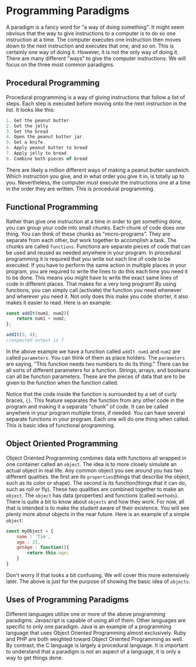 # Programming Paradigms

A paradigm is a fancy word for "a way of doing something". It might seem obvious that the way to give instructions to a
computer is to do so one instruction at a time. The computer executes one instruction then moves down to the next instruction
and executes that one, and so on. This is certainly one way of doing it. However, it is not the only way of doing it.
There are many different "ways" to give the computer instructions. We will focus on the three most common paradigms.

## Procedural Programming

Procedural programming is a way of giving instructions that follow a list of steps. Each step is executed before moving onto
the next instruction in the list. It looks like this:

```javascript
1. Get the peanut butter
2. Get the jelly
3. Get the bread
4. Open the peanut butter jar.
5. Get a knife.
6. Apply peanut butter to bread
7. Apply jelly to bread
8. Combine both pieces of bread
```

There are likely a million different ways of making a peanut butter sandwich. Which instruction you give, and in what order you
give it in, is totally up to you. Nevertheless, the computer must execute the instructions one at a time in the order they
are written. This is procedural programming.

## Functional Programming

Rather than give one instruction at a time in order to get something done, you can group your code into small chunks.
Each chunk of code does *one* thing. You can think of these chunks as "micro-programs". They are separate from each other,
but work together to accomplish a task. The chunks are called `functions`. Functions are separate pieces of code that can be
used and reused as needed anywhere in your program. In procedural programming it is required that you write out each line of
code to be executed. If you have to perform the same action in multiple places in your program, you are required to write
 the lines to do this each time you need it to be done.
 This means you might have to write the exact same lines of code in different places. That makes for a very long program! By
 using functions, you can simply call (activate) the function you need whenever and wherever you need it. Not only does this
 make you code shorter, it also makes it easier to read. Here is an example:

 ```javascript
 const addIt(num1, num2){
     return num1 + num2;
 };

 addIt(3, 4);
 //expected output is 7
 ```

In the above example we have a function called `addIt`. `num1` and `num2` are called `parameters`. You can think of them as
place holders. The `parameters` are saying, "This function needs two numbers to do its thing." There can be all sorts of
different parameters for a function. Strings, arrays, and booleans can all be function parameters. These are the pieces of
data that are to be given to the function when the function called.

Notice that the code inside the function is surrounded by a set of curly braces, `{}`. This feature separates the function
from any other code in the program and making it a separate "chunk" of code. It can be called anywhere in your program multiple
times, if needed. You can have several separate functions in your program. Each one will do one thing when called.
This is basic idea of functional programming.

## Object Oriented Programming

Object Oriented Programming combines data with functions all wrapped in one container called an `object`. The idea is to more
closely simulate an actual object in real life. Any common object you see around you has two different qualities.
the first are its `properties`(things that describe the object,
such as its color or shape). The second is its function(things that it can do, such as roll or fly).
These two qualities are combined together to make an `object`. The `object` has data (properties) and functions
(called `methods`). There is quite a bit to know about `objects` and how they work. For now, all that is intended is to make
the student aware of their existence. You will see plenty more about objects in the near future.
Here is an example of a simple `object`:

```javascript
const myObject = {
    name : 'Tim',
    age : 23,
    getAge : function(){
        return this.age;
    }
}
```

Don't worry if that looks a bit confusing. We will cover this more extensively later. The above is just for the purpose of
showing the basic idea of `objects`.

## Uses of Programming Paradigms

Different languages utilize one or more of the above programming paradigms. Javascript is capable of using all of them.
Other languages are specific to only one paradigm. Java is an example of a programming language that uses Object Oriented
Programming almost exclusively. Ruby and PHP are both weighted toward Object Oriented Programming as well.
By contrast, the C language is largely a procedural language. It is important to understand that a paradigm is not an aspect of
a language, it is only a way to get things done.
